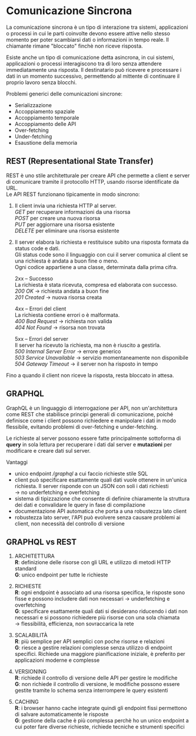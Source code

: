 # Comunicazione Sincrona

La comunicazione sincrona è un tipo di interazione tra sistemi, applicazioni o processi in cui le parti coinvolte devono essere attive nello stesso momento per poter scambiarsi dati o informazioni in tempo reale. Il chiamante rimane "bloccato" finchè non riceve risposta.

Esiste anche un tipo di comunicazione detta asincrona, in cui sistemi, applicazioni o processi interagiscono tra di loro senza attendere immediatamente una risposta. Il destinatario può ricevere e processare i dati in un momento successivo, permettendo al mittente di continuare il proprio lavoro senza blocchi.

Problemi generici delle comunicazioni sincrone:

- Serializzazione
- Accoppiamento spaziale
- Accoppiamento temporale
- Accoppiamento delle API
- Over-fetching
- Under-fetching
- Esaustione della memoria

## REST (Representational State Transfer)

REST è uno stile architetturale per creare API che permette a client e server di comunicare tramite il protocollo HTTP, usando risorse identificate da URL.  
Le API REST funzionano tipicamente in modo sincrono:

1. Il client invia una richiesta HTTP al server.  
   *GET* per recuperare informazioni da una risorsa  
   *POST* per creare una nuova risorsa  
   *PUT* per aggiornare una risorsa esistente  
   *DELETE* per eliminare una risorsa esistente  
   
2. Il server elabora la richiesta e restituisce subito una risposta formata da status code e dati.  
   Gli status code sono il linguaggio con cui il server comunica al client se una richiesta è andata a buon fine o meno.  
   Ogni codice appartiene a una classe, determinata dalla prima cifra.

   2xx – Successo  
   La richiesta è stata ricevuta, compresa ed elaborata con successo.  
   *200 OK* → richiesta andata a buon fine  
   *201 Created* → nuova risorsa creata  

   4xx – Errori del client  
   La richiesta contiene errori o è malformata.  
   *400 Bad Request* → richiesta non valida  
   *404 Not Found* → risorsa non trovata  

   5xx – Errori del server  
   Il server ha ricevuto la richiesta, ma non è riuscito a gestirla.  
   *500 Internal Server Error* → errore generico  
   *503 Service Unavailable* → servizio momentaneamente non disponibile  
   *504 Gateway Timeout* → il server non ha risposto in tempo  
   
Fino a quando il client non riceve la risposta, resta bloccato in attesa.

## GRAPHQL

GraphQL è un linguaggio di interrogazione per API, non un'architettura come REST che stabilisce principi generali di comunicazione, poiché definisce come i client possono richiedere e manipolare i dati in modo flessibile, evitando problemi di over-fetching e under-fetching. 

Le richieste al server possono essere fatte principalmente sottoforma di **query** in sola lettura per recuperare i dati dal server e **mutazioni** per modificare e creare dati sul server.

Vantaggi
- unico endpoint */graphql* a cui faccio richieste stile SQL
- client può specificare esattamente quali dati vuole ottenere in un'unica richiesta. Il server risponde con un JSON con soli i dati richiesti  
      → no underfetching e overfetching
- sistema di tipizzazione che consente di definire chiaramente la struttura dei dati e convalidare le query in fase di compilazione
- documentazione API automatica che porta a una robustezza lato client
- robustezza lato server, l'API può evolvere senza causare problemi ai client, non necessità del controllo di versione

## GRAPHQL vs REST

1. ARCHITETTURA  
   **R**: definizione delle risorse con gli URL e utilizzo di metodi HTTP standard  
   **G**: unico endpoint per tutte le richieste

2. RICHIESTE  
   **R**: ogni endpoint è associato ad una risorsa specifica, le risposte sono fisse e possono includere dati non necessari
   -> underfetching e overfetching  
   **G**: specificare esattamente quali dati si desiderano riducendo i dati non necessari e si possono richiedere più risorse con una sola chiamata  
          -> flessibilità, efficienza, non sovraccarica la rete

4. SCALABILITÀ  
   **R**: più semplice per API semplici con poche risorse e relazioni  
   **G**: riesce a gestire relazioni complesse senza utilizzo di endpoint specifici. Richiede una maggiore pianificazione iniziale, è preferito per applicazioni             moderne e complesse

5. VERSIONING  
   **R**: richiede il controllo di versione delle API per gestire le modifiche  
   **G**: non richiede il controllo di versione, le modifiche possono essere gestite tramite lo schema senza interrompere le query esistenti

6. CACHING  
   **R**: i browser hanno cache integrate quindi gli endpoint fissi permettono di salvare automaticamente le risposte  
   **G**: gestione della cache è più complessa perchè ho un unico endpoint a cui poter fare diverse richieste, richiede tecniche e strumenti specifici





